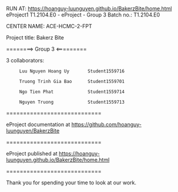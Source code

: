 RUN AT: https://hoanguy-luunguyen.github.io/BakerzBite/home.html
eProject1
T1.2104.E0 - eProject - Group 3
Batch no.: T1.2104.E0

CENTER NAME: ACE-HCMC-2-FPT

Project title: Bakerz Bite

========> Group 3 <=========

3 collaborators:

         Luu Nguyen Hoang Uy       Student1559716

         Truong Trinh Gia Bao      Student1559701
         
         Ngo Tien Phat             Student1559714

         Nguyen Truong             Student1559713
============================

eProject documentation at https://github.com/hoanguy-luunguyen/BakerzBite

============================

eProject published at   https://hoanguy-luunguyen.github.io/BakerzBite/home.html

============================

Thank you for spending your time to look at our work.